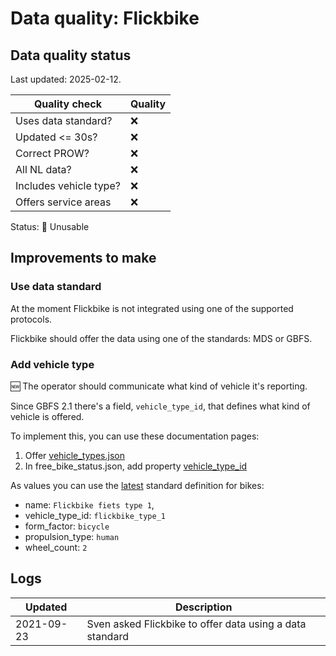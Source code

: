 # Data quality: Flickbike

## Data quality status

Last updated: 2025-02-12.

| **Quality check**           | **Quality**
| --                          | --          |
| Uses data standard?         | ❌
| Updated <= 30s?             | ❌
| Correct PROW?               | ❌
| All NL data?                | ❌
| Includes vehicle type?      | ❌
| Offers service areas        | ❌

Status: 🔴 Unusable

## Improvements to make

### Use data standard

At the moment Flickbike is not integrated using one of the supported protocols.

Flickbike should offer the data using one of the standards: MDS or GBFS.

### Add vehicle type

🆕 The operator should communicate what kind of vehicle it's reporting. 

Since GBFS 2.1 there's a field, `vehicle_type_id`, that defines what kind of vehicle is offered.

To implement this, you can use these documentation pages: 

1. Offer [vehicle_types.json](https://github.com/NABSA/gbfs/blob/master/gbfs.md#vehicle_typesjson-added-in-v21)
2. In free_bike_status.json, add property [vehicle_type_id](https://github.com/NABSA/gbfs/blob/master/gbfs.md#free_bike_statusjson)

As values you can use the [latest](https://github.com/NABSA/gbfs/pull/370) standard definition for bikes:

- name: `Flickbike fiets type 1`,
- vehicle_type_id: `flickbike_type_1`
- form_factor: `bicycle`
- propulsion_type: `human`
- wheel_count: `2`

## Logs

| Updated    | Description
| ----       | ---
| 2021-09-23 | Sven asked Flickbike to offer data using a data standard
